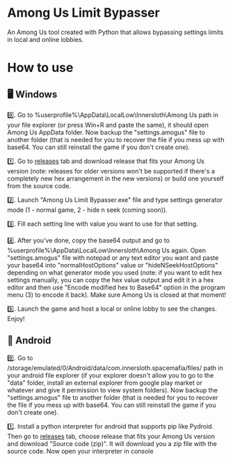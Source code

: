 # Among Us Limit Bypasser
An Among Us tool created with Python that allows bypassing settings limits in local and online lobbies.

# How to use
## 🖥 Windows
0️⃣. Go to %userprofile%\AppData\LocalLow\Innersloth\Among Us path in your file explorer (or press Win+R and paste the same), it should open Among Us AppData folder. Now backup the "settings.amogus" file to another folder (that is needed for you to recover the file if you mess up with base64. You can still reinstall the game if you don't create one).

1️⃣. Go to [releases](https://github.com/Zaxerf1234/AmongUsLimitBypasser/releases) tab and download release that fits your Among Us version (note: releases for older versions won't be supported if there's a completely new hex arrangement in the new versions) or build one yourself from the source code.

2️⃣. Launch "Among Us Limit Bypasser.exe" file and type settings generator mode (1 - normal game, 2 - hide n seek (coming soon)).

3️⃣. Fill each setting line with value you want to use for that setting.

4️⃣. After you've done, copy the base64 output and go to %userprofile%\AppData\LocalLow\Innersloth\Among Us again. Open "settings.amogus" file with notepad or any text editor you want and paste your base64 into "normalHostOptions" value or "hideNSeekHostOptions" depending on what generator mode you used (note: if you want to edit hex settings manually, you can copy the hex value output and edit it in a hex editor and then use "Encode modified hex to Base64" option in the program menu (3) to encode it back). Make sure Among Us is closed at that moment!

5️⃣. Launch the game and host a local or online lobby to see the changes. Enjoy!

## 📱 Android
0️⃣. Go to /storage/emulated/0/Android/data/com.innersloth.spacemafia/files/ path in your android file explorer (if your explorer doesn't allow you to go to the "data" folder, install an external explorer from google play market or whatever and give it permission to view system folders). Now backup the "settings.amogus" file to another folder (that is needed for you to recover the file if you mess up with base64. You can still reinstall the game if you don't create one).

1️⃣. Install a python interpreter for android that supports pip like Pydroid. Then go to [releases](https://github.com/Zaxerf1234/AmongUsLimitBypasser/releases) tab, choose release that fits your Among Us version and download "Source code (zip)". It will download you a zip file with the source code. Now open your interpreter in console
